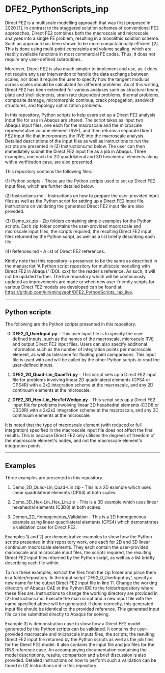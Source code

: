 # DFE2_PythonScripts_inp

Direct FE2 is a multiscale modelling approach that was first proposed in 2020 [1]. In contrast to the staggered solution schemes of conventional FE2 approaches, Direct FE2 combines both the macroscale and microscale analyses into a single FE problem, resulting in a monolithic solution scheme. Such an approach has been shown to be more computationally efficient [2]. This is done using multi-point constraints and volume scaling, which are readily available functions in most commercial FE codes. Thus, it does not require any user-defined subroutines. 

Moreover, Direct FE2 is also much simpler to implement and use, as it does not require any user intervention to handle the data exchange between scales, nor does it require the user to specify how the tangent modulus across scales should be calculated for different problems. As of this writing, Direct FE2 has been extended for various analyses such as structural beam, plate and shell elements, strain rate dependent problems, thermal problems, composite damage, micromorphic continua, crack propagation, sandwich structures, and topology optimization problems. 

In this repository, Python scripts to help users set up a Direct FE2 analysis input file for use in Abaqus are shared. The script takes as input two Abaqus input files, one each for the macroscale and the microscale representative volume element (RVE), and then returns a separate Direct FE2 input file that incorporates the RVE into the macroscale analysis. Detailed descriptions of the input files as well as instructions to run the scripts are presented in (2) Instructions.md below. The user can then immediately submit the Direct FE2 input file as a job in Abaqus. Three examples, one each for 2D quadrilateral and 3D hexahedral elements along with a verification case, are also presented.

This repository contains the following files:

(1) Python scripts - These are the Python scripts used to set up Direct FE2 input files, which are further detailed below.

(2) Instructions.md - Instructions on how to prepare the user-provided input files as well as the Python script for setting up a Direct FE2 input file. Instructions on validating the generated Direct FE2 input file are also provided. 

(3) Demo_xx.zip - Zip folders containing simple examples for the Python scripts. Each zip folder contains the user-provided macroscale and microscale input files, the scripts required, the resulting Direct FE2 input files returned by the Python script, as well as a list briefly describing each file. 

(4) Refences.md - A list of Direct FE2 references.

Kindly note that this repository is preserved to be the same as described in the manuscript 'A Python script repository for multiscale modelling with Direct FE2 in Abaqus' (DOI: xxx) for the reader's reference. As such, it will not be updated further. The live repository which will be continuously updated as improvements are made or when new user-friendly scripts for various Direct FE2 models are developed can be found at: https://github.com/kirkmingyeoh/DFE2_PythonScripts_inp_live.

-----
Python scripts
-----
The following are the Python scripts presented in this repository. 

0) **DFE2_0_UserInput.py** - This user input file is to specify the user-defined inputs, such as the names of the macroscale, microscale RVE and output Direct FE2 input files. Users can also specify additional information such as the number of integration points per macroscale element, as well as tolerance for floating point comparisons. This input file is used with and will be called by the other Python scripts to read the user-defined inputs. 

1) **DFE2_2D_Quad-Lin_QuadTri.py** - This script sets up a Direct FE2 input file for problems involving linear 2D quadrilateral elements (CPS4 or CPS4R) with a 2x2 integration scheme at the macroscale, and any 2D continuum elements at the microscale. 

2) **DFE2_3D_Hex-Lin_HexTetWedge.py** - This script sets up a Direct FE2 input file for problems involving linear 3D hexahedral elements (C3D8 or C3D8R) with a 2x2x2 integration scheme at the macroscale, and any 3D continuum elements at the microscale.

It is noted that the type of macroscale element (with reduced or full integration) specified in the macroscale input file does not affect the final results. This is because Direct FE2 only utilises the degrees of freedom of the macroscale element's nodes, and not the macroscale element's integration points. 

-----
Examples
-----
Three examples are presented in this repository.

1) Demo_2D_Quad-Lin_Quad-Lin.zip - This is a 2D example which uses linear quadrilateral elements (CPS4) at both scales. 
   
2) Demo_3D_Hex-Lin_Hex_Lin.zip - This is a 3D example which uses linear hexahedral elements (C3D8) at both scales. 

3) Demon_2D_Homogeneous_Validation - This is a 2D homogeneous example using linear quadrilateral elements (CPS4) which demonstrates a validation case for Direct FE2. 

Examples 1) and 2) are demonstrative examples to show how the Python scripts presented in this repository work, one each for 2D and 3D linear continuum macroscale elements. They each contain the user-provided macroscale and microscale input files, the scripts required, the resulting Direct FE2 input files returned by the Python script, as well as a list briefly describing each file within. 

To run these examples, extract the files from the zip folder and place them in a folder/repository. In the input script 'DFE2_0_UserInput.py', specify a new name for the output Direct FE2 input file in line 11. Change the working directory of Abaqus CAE or the Python IDE to the folder/repository where these files are. Instructions to change the working directory are provided in (2) Instructions.md. Execute the main script and a new input file with the name specified above will be generated. If done correctly, this generated input file should be identical to the provided reference. This generated input file can be submitted directly to Abaqus for solving. 

Example 3) is demonstration case to show how a Direct FE2 model generated by the Python scripts can be validated. It contains the user-provided macroscale and microscale inputs files, the scripts, the resulting Direct FE2 input file returned by the Python scripts as well as the job files for the Direct FE2 model. It also contains the input file and job files for the DNS reference case. An accompanying documentation containing the model descriptions, results, comparison and a brief discussion is also provided. Detailed instructions on how to perform such a validation can be found in (2) Instructions.md in this repository. 

